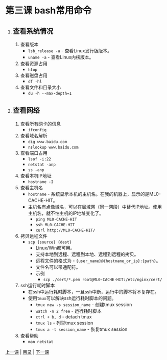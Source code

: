 # 第三课 bash常用命令

1. ## 查看系统情况
   1. 查看版本
       * `lsb_release -a` - 查看Linux发行版版本。
       * `uname -a` - 查看Linux内核版本。
   1. 查看资源占用
       * `htop`
   1. 查看磁盘占用
       * `df -hl`
   1. 查看文件和目录大小
       * `du -h --max-depth=1`

1. ## 查看网络
   1. 查看所有网卡的信息
       * `ifconfig`
   1. 查看域名解析
       * `dig www.baidu.com`
       * `nslookup www.baidu.com`
   1. 查看端口占用
       * `lsof -i:22`
       * `netstat -anp`
       * `ss -anp`
   1. 查看本机IP地址
       * `hostname -I`
   1. 查看主机名
       * `hostname` - 系统显示本机的主机名。在我的机器上，显示的是ML0-CACHE-HIT。
       * 主机名有点像域名，可以在局域网（同一网段）中替代IP地址。使用主机名，就不怕主机的IP地址变化了。
           * `ping ML0-CACHE-HIT`
           * `ssh ML0-CACHE-HIT`
           * `curl http://ML0-CACHE-HIT/`
   1. 拷贝远程文件
       * `scp {source} {dest}`
           * Linux/Win都可用。
           * 支持本地到远程、远程到本地、远程到远程的拷贝。
           * 远程文件的格式为 - `{user_name}@{hostname_or_ip}:{path}`。
           * 文件名可以带通配符。
           * 示例
               * `scp ./cert/*.pem root@ML0-CACHE-HIT:/etc/nginx/cert/`
   1. ssh运行耗时脚本
       * 在ssh中运行耗时脚本，一旦ssh中断，运行中的脚本将不复存在。
       * 使用`tmux`可以解决ssh运行耗时脚本的问题。
           * `tmux new -s session_name` - 创建tmux session
           * `watch -n 2 free` - 运行耗时脚本
           * `ctrl + b, d` - detach tmux
           * `tmux ls` - 列举tmux session
           * `tmux a -t session_name` - 恢复tmux session
   1. 查看帮助
       * `man netstat`

[上一课](lesson1.md) | [目录](README.md) | [下一课](lesson3.md)
